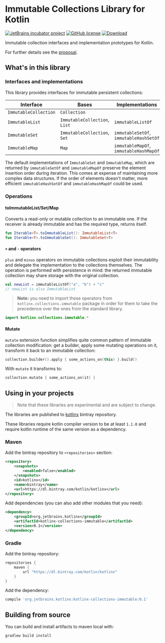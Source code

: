 # Immutable Collections Library for Kotlin

[![JetBrains incubator project](https://jb.gg/badges/incubator.svg)](https://confluence.jetbrains.com/display/ALL/JetBrains+on+GitHub) [![GitHub license](https://img.shields.io/badge/license-Apache%20License%202.0-blue.svg?style=flat)](http://www.apache.org/licenses/LICENSE-2.0) [ ![Download](https://api.bintray.com/packages/kotlin/kotlinx/kotlinx.collections.immutable/images/download.svg) ](https://bintray.com/kotlin/kotlinx/kotlinx.collections.immutable/_latestVersion)

Immutable collection interfaces and implementation prototypes for Kotlin.

For further details see the [proposal](proposal.md).

## What's in this library
### Interfaces and implementations

This library provides interfaces for immutable persistent collections:
    
| Interface | Bases | Implementations |
| ----------| ----- | --------------- |
| `ImmutableCollection` | `Collection`
| `ImmutableList` | `ImmutableCollection`, `List` | `immutableListOf` |
| `ImmutableSet` | `ImmutableCollection`, `Set` | `immutableSetOf`, `immutableHashSetOf` |
| `ImmutableMap` | `Map` | `immutableMapOf`, `immutableHashMapOf` |

The default implementations of `ImmutableSet` and `ImmutableMap`, which are returned by `immutableSetOf` and `immutableMapOf`
preserve the element insertion order during iteration. This comes at expense of maintaining more complex data structures.
If the order of elements doesn't matter, more efficient `immutableHashSetOf` and `immutableHashMapOf` could be used.

### Operations

#### toImmutableList/Set/Map
Converts a read-only or mutable collection to an immutable one.
If the receiver is already immutable and has the required type, returns itself.

```kotlin
fun Iterable<T>.toImmutableList(): ImmutableList<T>
fun Iterable<T>.toImmutableSet(): ImmutableSet<T>
```

#### `+` and `-` operators

`plus` and `minus` operators on immutable collections exploit their immutability
and delegate the implementation to the collections themselves. 
The operation is performed with persistence in mind: the returned immutable collection may share storage 
with the original collection.

```kotlin
val newList = immutableListOf("a", "b") + "c"
// newList is also ImmutableList
```

> **Note:** you need to import these operators from `kotlinx.collections.immutable` package
in order for them to take the precedence over the ones from the 
standard library.

```kotlin
import kotlinx.collections.immutable.*
```
   
#### Mutate

`mutate` extension function simplifies quite common pattern of immutable collection modification: 
get a builder, apply some mutating operations on it, transform it back to an immutable collection:

```kotlin
collection.builder().apply { some_actions_on(this) }.build()
```
    
With `mutate` it transforms to:

```kotlin
collection.mutate { some_actions_on(it) }
```

## Using in your projects

> Note that these libraries are experimental and are subject to change.

The libraries are published to [kotlinx](https://bintray.com/kotlin/kotlinx/kotlinx.collections.immutable) bintray repository.

These libraries require kotlin compiler version to be at least `1.1.0` and 
require kotlin runtime of the same version as a dependency.

### Maven

Add the bintray repository to `<repositories>` section:

```xml
<repository>
    <snapshots>
        <enabled>false</enabled>
    </snapshots>
    <id>kotlinx</id>
    <name>bintray</name>
    <url>https://dl.bintray.com/kotlin/kotlinx</url>
</repository>
```

Add dependencies (you can also add other modules that you need):

```xml
<dependency>
    <groupId>org.jetbrains.kotlinx</groupId>
    <artifactId>kotlinx-collections-immutable</artifactId>
    <version>0.1</version>
</dependency>
```

### Gradle

Add the bintray repository:

```groovy
repositories {
    maven {
        url "https://dl.bintray.com/kotlin/kotlinx"
    }
}
```

Add the dependency:

```groovy
compile 'org.jetbrains.kotlinx:kotlinx-collections-immutable:0.1'
```


## Building from source

You can build and install artifacts to maven local with:

    gradlew build install
